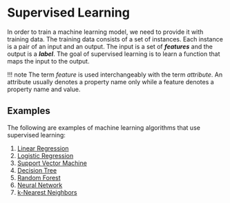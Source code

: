 # Supervised Learning

In order to train a machine learning model, we need to provide it with training data. The training data consists of a set of instances. Each instance is a pair of an input and an output. The input is a set of ***features*** and the output is a ***label***. The goal of supervised learning is to learn a function that maps the input to the output.

!!! note
    The term *feature* is used interchangeably with the term *attribute*. An attribute usually denotes a property name only while a feature denotes a property name and value.

## Examples

The following are examples of machine learning algorithms that use supervised learning:

1. [Linear Regression](../algorithm/supervised/linear-regression.md)
2. [Logistic Regression](../algorithm/supervised/logistic-regression.md)
3. [Support Vector Machine](../algorithm/supervised/support-vector-machine.md)
4. [Decision Tree](../algorithm/supervised/decision-tree.md)
5. [Random Forest](../algorithm/supervised/random-forest.md)
6. [Neural Network](../algorithm/supervised/neural-network.md)
7. [k-Nearest Neighbors](../algorithm/supervised/k-nearest-neighbors.md)
